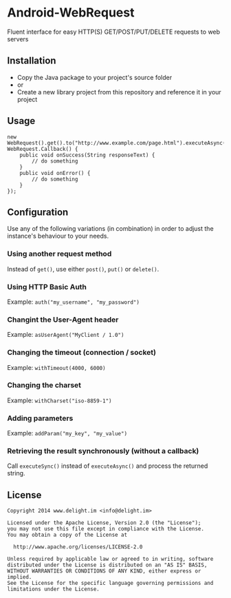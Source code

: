 # Android-WebRequest

Fluent interface for easy HTTP(S) GET/POST/PUT/DELETE requests to web servers

## Installation

 * Copy the Java package to your project's source folder
 * or
 * Create a new library project from this repository and reference it in your project

## Usage

```
new WebRequest().get().to("http://www.example.com/page.html").executeAsync(new WebRequest.Callback() {
	public void onSuccess(String responseText) {
		// do something
	}
	public void onError() {
		// do something
	}
});
```

## Configuration

Use any of the following variations (in combination) in order to adjust the instance's behaviour to your needs.

### Using another request method

Instead of `get()`, use either `post()`, `put()` or `delete()`.

### Using HTTP Basic Auth

Example: `auth("my_username", "my_password")`

### Changint the User-Agent header

Example: `asUserAgent("MyClient / 1.0")`

### Changing the timeout (connection / socket)

Example: `withTimeout(4000, 6000)`

### Changing the charset

Example: `withCharset("iso-8859-1")`

### Adding parameters

Example: `addParam("my_key", "my_value")`

### Retrieving the result synchronously (without a callback)

Call `executeSync()` instead of `executeAsync()` and process the returned string.

## License

```
Copyright 2014 www.delight.im <info@delight.im>

Licensed under the Apache License, Version 2.0 (the "License");
you may not use this file except in compliance with the License.
You may obtain a copy of the License at

  http://www.apache.org/licenses/LICENSE-2.0

Unless required by applicable law or agreed to in writing, software
distributed under the License is distributed on an "AS IS" BASIS,
WITHOUT WARRANTIES OR CONDITIONS OF ANY KIND, either express or implied.
See the License for the specific language governing permissions and
limitations under the License.
```